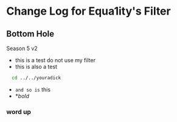 # Change Log for Equa1ity's Filter
## Bottom Hole
Season 5 v2
- this is a test do not use my filter
- this is also a test
```bash
  cd ../../youradick
```
- `and so is` this
- **bold*
### word up